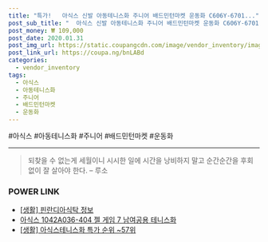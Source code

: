 ```yaml
--- 
title: "특가!   아식스 신발 아동테니스화 주니어 배드민턴마켓 운동화 C606Y-6701..." 
post_sub_title: "  아식스 신발 아동테니스화 주니어 배드민턴마켓 운동화 C606Y-6701 젤레졸루션스피드3" 
post_money: ₩ 109,000 
post_date: 2020.01.31 
post_img_url: https://static.coupangcdn.com/image/vendor_inventory/images/2017/05/19/14/1/82420908-230e-4217-9570-5e1124291f87.jpg 
post_link_url: https://coupa.ng/bnLABd 
categories: 
  - vendor_inventory 
tags: 
  - 아식스 
  - 아동테니스화 
  - 주니어 
  - 배드민턴마켓 
  - 운동화 
--- 
```

  #아식스 #아동테니스화 #주니어 #배드민턴마켓 #운동화 
<hr> 

> 되찾을 수 없는게 세월이니 시시한 일에 시간을 낭비하지 말고 순간순간을 후회 없이 잘 살아야 한다. – 루소 


### POWER LINK

* <a href="https://blog.naver.com/santokki14/221765267256" target="_blank"> [생활] 핀란디아식탁 정보 </a>
* <a href="https://blog.naver.com/fasyy4321/221792030620" target="_blank">아식스 1042A036-404 젤 게임 7 남여공용 테니스화</a>
* <a href="https://blog.naver.com/sakai111/221790905527" target="_blank"> [생활] 아식스테니스화 특가 순위 ~57위</a>
